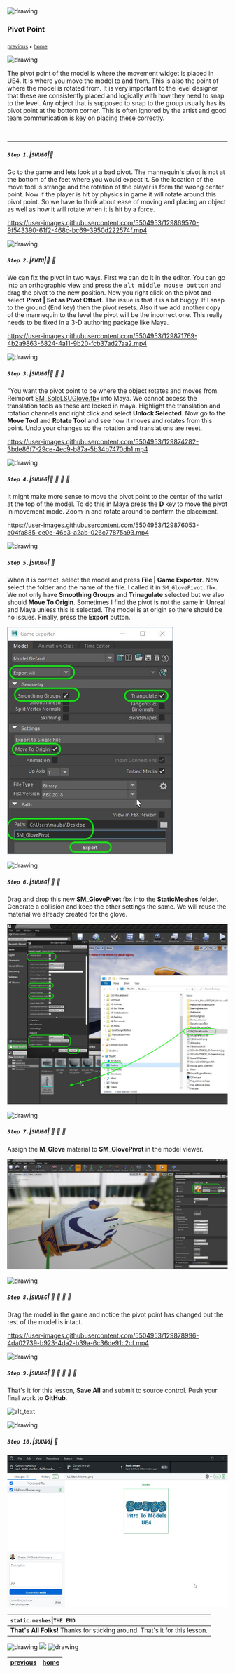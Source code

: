 <img src="https://via.placeholder.com/1000x4/45D7CA/45D7CA" alt="drawing" height="4px"/>

### Pivot Point

<sub>[previous](../lod/README.md#user-content-levels-of-detail-lod) • [home](../README.md#user-content-ue4-static-meshes)</sub>

<img src="https://via.placeholder.com/1000x4/45D7CA/45D7CA" alt="drawing" height="4px"/>

The pivot point of the model is where the movement widget is placed in UE4.  It is where you move the model to and from.  This is also the point of where the model is rotated from.  It is very important to the level designer that these are consistently placed and logically with how they need to snap to the level.  Any object that is supposed to snap to the group usually has its pivot point at the bottom corner.  This is often ignored by the artist and good team communication is key on placing these correctly.

<br>

---


##### `Step 1.`\|`SUU&G`|:small_blue_diamond:

Go to the game and lets look at a bad pivot.  The mannequin's pivot is not at the bottom of the feet where you would expect it.  So the location of the move tool is strange and the rotation of the player is form the wrong center point. Now if the player is hit by physics in game it will rotate around this pivot point.  So we have to think about ease of moving and placing an object as well as how it will rotate when it is hit by a force.

https://user-images.githubusercontent.com/5504953/129869570-9f543390-61f2-468c-bc69-3950d222574f.mp4

<img src="https://via.placeholder.com/500x2/45D7CA/45D7CA" alt="drawing" height="2px" alt = ""/>

##### `Step 2.`\|`FHIU`|:small_blue_diamond: :small_blue_diamond: 

We can fix the pivot in two ways.  First we can do it in the editor. You can go into an orthographic view and press the <kbd>alt middle mouse button</kbd> and drag the pivot to the new position.  Now you right click on the pivot and select **Pivot | Set as Pivot Offset**.  The issue is that it is a bit buggy.  If I snap to the ground (<kbd>End</kbd> key) then the pivot resets.  Also if we add another copy of the mannequin to the level the pivot will be the incorrect one.  This really needs to be fixed in a 3-D authoring package like Maya.

https://user-images.githubusercontent.com/5504953/129871769-4b2a9863-6824-4a11-9b20-fcb37ad27aa2.mp4

<img src="https://via.placeholder.com/500x2/45D7CA/45D7CA" alt="drawing" height="2px" alt = ""/>

##### `Step 3.`\|`SUU&G`|:small_blue_diamond: :small_blue_diamond: :small_blue_diamond:

"You want the pivot point to be where the object rotates and moves from.  Reimport [SM_SoloLSUGlove.fbx](../Assets/SM_SoloLSUGlove.fbx) into Maya. We cannot access the translation tools as these are locked in maya. Highlight the translation and rotation channels and right click and select **Unlock Selected**.  Now go to the **Move Tool** and **Rotate Tool** and see how it moves and rotates from this point.  Undo your changes so the rotation and translations are reset. 

https://user-images.githubusercontent.com/5504953/129874282-3bde86f7-29ce-4ec9-b87a-5b34b7470db1.mp4

<img src="https://via.placeholder.com/500x2/45D7CA/45D7CA" alt="drawing" height="2px" alt = ""/>

##### `Step 4.`\|`SUU&G`|:small_blue_diamond: :small_blue_diamond: :small_blue_diamond: :small_blue_diamond:

It might make more sense to move the pivot point to the center of the wrist at the top of the model.  To do this in Maya press the **D** key to move the pivot in movement mode.  Zoom in and rotate around to confirm the placement.

https://user-images.githubusercontent.com/5504953/129876053-a04fa885-ce0e-46e3-a2ab-026c77875a93.mp4

<img src="https://via.placeholder.com/500x2/45D7CA/45D7CA" alt="drawing" height="2px" alt = ""/>

##### `Step 5.`\|`SUU&G`| :small_orange_diamond:

When it is correct, select the model and press **File | Game Exporter**. Now select the folder and the name of the file.  I called it in `SM_GlovePivot.fbx`. We not only have **Smoothing Groups** and **Trinagulate** selected but we also should **Move To Origin**.  Sometimes I find the pivot is not the same in Unreal and Maya unless this is selected.  The model is at origin so there should be no issues. Finally, press the **Export** button. 

![maya export settings](images/ExportSettings.jpg)

<img src="https://via.placeholder.com/500x2/45D7CA/45D7CA" alt="drawing" height="2px" alt = ""/>

##### `Step 6.`\|`SUU&G`| :small_orange_diamond: :small_blue_diamond:

Drag and drop this new **SM_GlovePivot** fbx into the **StaticMeshes** folder. Generate a collision and keep the other settings the same.  We will reuse the material we already created for the glove.

![import ](images/ImportFixedHand.jpg)

<img src="https://via.placeholder.com/500x2/45D7CA/45D7CA" alt="drawing" height="2px" alt = ""/>

##### `Step 7.`\|`SUU&G`| :small_orange_diamond: :small_blue_diamond: :small_blue_diamond:

Assign the **M_Glove** material to **SM_GlovePivot** in the model viewer.

![alt_text](images/AssignGloveMat.jpg)

<img src="https://via.placeholder.com/500x2/45D7CA/45D7CA" alt="drawing" height="2px" alt = ""/>

##### `Step 8.`\|`SUU&G`| :small_orange_diamond: :small_blue_diamond: :small_blue_diamond: :small_blue_diamond:

Drag the model in the game and notice the pivot point has changed but the rest of the model is intact.

https://user-images.githubusercontent.com/5504953/129878996-4da02739-b923-4da2-b39a-6c36de91c2cf.mp4

<img src="https://via.placeholder.com/500x2/45D7CA/45D7CA" alt="drawing" height="2px" alt = ""/>

##### `Step 9.`\|`SUU&G`| :small_orange_diamond: :small_blue_diamond: :small_blue_diamond: :small_blue_diamond: :small_blue_diamond:

That's it for this lesson, **Save All** and submit to source control.  Push your final work to **GitHub**.

![alt_text](images/.jpg)

<img src="https://via.placeholder.com/500x2/45D7CA/45D7CA" alt="drawing" height="2px" alt = ""/>

##### `Step 10.`\|`SUU&G`| :large_blue_diamond:

![save, commit and push to github](images/GitHub.jpg)

| `static.meshes`\|`THE END`| 
| :--- |
| **That's All Folks!** Thanks for sticking around. That's it for this lesson. |


<img src="https://via.placeholder.com/1000x4/dba81a/dba81a" alt="drawing" height="4px" alt = ""/>

<img src="https://via.placeholder.com/1000x100/45D7CA/000000/?text=Next Up - Complete!">

<img src="https://via.placeholder.com/1000x4/dba81a/dba81a" alt="drawing" height="4px" alt = ""/>

| [previous](../lod/README.md#user-content-levels-of-detail-lod)| [home](../README.md#user-content-ue4-static-meshes) |
|---|---|
